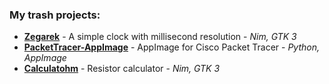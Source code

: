 ### My trash projects:

- [**Zegarek**](https://github.com/konradmb/zegarek) - A simple clock with millisecond resolution - _Nim, GTK 3_
- [**PacketTracer-AppImage**](https://github.com/konradmb/PacketTracer-AppImage) - AppImage for Cisco Packet Tracer - _Python, AppImage_
- [**Calculatohm**](https://github.com/konradmb/calculatohm) - Resistor calculator - _Nim, GTK 3_

<!--
**konradmb/konradmb** is a ✨ _special_ ✨ repository because its `README.md` (this file) appears on your GitHub profile.

Here are some ideas to get you started:

- 🔭 I’m currently working on ...
- 🌱 I’m currently learning ...
- 👯 I’m looking to collaborate on ...
- 🤔 I’m looking for help with ...
- 💬 Ask me about ...
- 📫 How to reach me: ...
- 😄 Pronouns: ...
- ⚡ Fun fact: ...
-->
